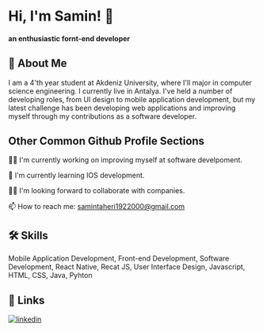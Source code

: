 
# Hi, I'm Samin! 👋
#### an enthusiastic fornt-end developer




## 🚀 About Me
I am a 4'th year student at Akdeniz University, where I'll major in computer science engineering. I currently live in Antalya.
I've held a number of developing roles, from UI design to mobile application development, but my latest challenge has been developing web applications and improving myself through my contributions as a software developer.


## Other Common Github Profile Sections
👩‍💻 I'm currently working on improving myself at software develpoment.

🧠 I'm currently learning IOS development.

👯‍♀️ I'm looking forward to collaborate with companies.

📫 How to reach me: samintaheri1922000@gmail.com


## 🛠 Skills
Mobile Application Development,
Front-end Development,
Software Development,
React Native,
Recat JS,
User Interface Design,
Javascript, 
HTML,
CSS,
Java, 
Pyhton



## 🔗 Links
[![linkedin](https://www.linkedin.com/in/samin-taheri-876009174/)](https://www.linkedin.com/)


